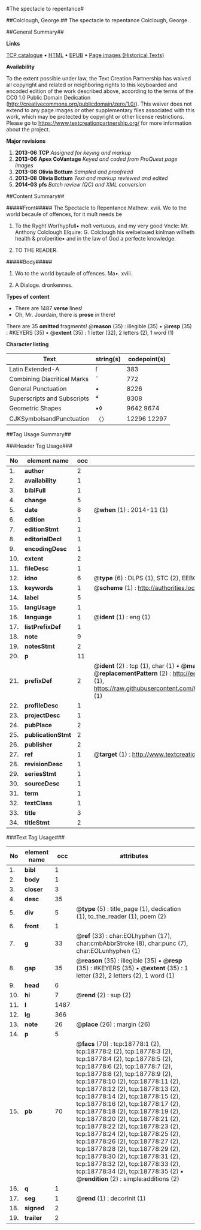 #The spectacle to repentance#

##Colclough, George.##
The spectacle to repentance
Colclough, George.

##General Summary##

**Links**

[TCP catalogue](http://www.ota.ox.ac.uk/tcp/)  • 
[HTML](http://tei.it.ox.ac.uk/tcp/Texts-HTML/free/A19/A19122.html)  • 
[EPUB](http://tei.it.ox.ac.uk/tcp/Texts-EPUB/free/A19/A19122.epub) • 
[Page images (Historical Texts)](https://historicaltexts.jisc.ac.uk/eebo-99853395e)

**Availability**

To the extent possible under law, the Text Creation Partnership has waived all copyright and related or neighboring rights to this keyboarded and encoded edition of the work described above, according to the terms of the CC0 1.0 Public Domain Dedication (http://creativecommons.org/publicdomain/zero/1.0/). This waiver does not extend to any page images or other supplementary files associated with this work, which may be protected by copyright or other license restrictions. Please go to https://www.textcreationpartnership.org/ for more information about the project.

**Major revisions**

1. __2013-06__ __TCP__ *Assigned for keying and markup*
1. __2013-06__ __Apex CoVantage__ *Keyed and coded from ProQuest page images*
1. __2013-08__ __Olivia Bottum__ *Sampled and proofread*
1. __2013-08__ __Olivia Bottum__ *Text and markup reviewed and edited*
1. __2014-03__ __pfs__ *Batch review (QC) and XML conversion*

##Content Summary##

#####Front#####
The Spectacle to Repentance.Mathew. xviii. Wo to the world becauſe of offences, for it muſt needs be
1. To the Ryght Worſhypfull▪ moſt vertuous, and my very good Vncle: Mr. Anthony Colclough Eſquire: G. Colclough his welbeloued kinſman wiſheth health & proſperitie▪ and in the law of God a perfecte knowledge.

1. TO THE READER.

#####Body#####

1. Wo to the world bycauſe of offences. Ma•. xviii.

1. A Dialoge. dronkennes.

**Types of content**

  * There are 1487 **verse** lines!
  * Oh, Mr. Jourdain, there is **prose** in there!

There are 35 **omitted** fragments! 
 @__reason__ (35) : illegible (35)  •  @__resp__ (35) : #KEYERS (35)  •  @__extent__ (35) : 1 letter (32), 2 letters (2), 1 word (1)

**Character listing**


|Text|string(s)|codepoint(s)|
|---|---|---|
|Latin Extended-A|ſ|383|
|Combining             Diacritical Marks|̄|772|
|General Punctuation|•|8226|
|Superscripts             and Subscripts|⁴|8308|
|Geometric Shapes|▪◊|9642 9674|
|CJKSymbolsandPunctuation|〈〉|12296 12297|

##Tag Usage Summary##

###Header Tag Usage###

|No|element name|occ|attributes|
|---|---|---|---|
|1.|__author__|2||
|2.|__availability__|1||
|3.|__biblFull__|1||
|4.|__change__|5||
|5.|__date__|8| @__when__ (1) : 2014-11 (1)|
|6.|__edition__|1||
|7.|__editionStmt__|1||
|8.|__editorialDecl__|1||
|9.|__encodingDesc__|1||
|10.|__extent__|2||
|11.|__fileDesc__|1||
|12.|__idno__|6| @__type__ (6) : DLPS (1), STC (2), EEBO-CITATION (1), PROQUEST (1), VID (1)|
|13.|__keywords__|1| @__scheme__ (1) : http://authorities.loc.gov/ (1)|
|14.|__label__|5||
|15.|__langUsage__|1||
|16.|__language__|1| @__ident__ (1) : eng (1)|
|17.|__listPrefixDef__|1||
|18.|__note__|9||
|19.|__notesStmt__|2||
|20.|__p__|11||
|21.|__prefixDef__|2| @__ident__ (2) : tcp (1), char (1)  •  @__matchPattern__ (2) : ([0-9\-]+):([0-9IVX]+) (1), (.+) (1)  •  @__replacementPattern__ (2) : http://eebo.chadwyck.com/downloadtiff?vid=$1&page=$2 (1), https://raw.githubusercontent.com/textcreationpartnership/Texts/master/tcpchars.xml#$1 (1)|
|22.|__profileDesc__|1||
|23.|__projectDesc__|1||
|24.|__pubPlace__|2||
|25.|__publicationStmt__|2||
|26.|__publisher__|2||
|27.|__ref__|1| @__target__ (1) : http://www.textcreationpartnership.org/docs/. (1)|
|28.|__revisionDesc__|1||
|29.|__seriesStmt__|1||
|30.|__sourceDesc__|1||
|31.|__term__|1||
|32.|__textClass__|1||
|33.|__title__|3||
|34.|__titleStmt__|2||


###Text Tag Usage###

|No|element name|occ|attributes|
|---|---|---|---|
|1.|__bibl__|1||
|2.|__body__|1||
|3.|__closer__|3||
|4.|__desc__|35||
|5.|__div__|5| @__type__ (5) : title_page (1), dedication (1), to_the_reader (1), poem (2)|
|6.|__front__|1||
|7.|__g__|33| @__ref__ (33) : char:EOLhyphen (17), char:cmbAbbrStroke (8), char:punc (7), char:EOLunhyphen (1)|
|8.|__gap__|35| @__reason__ (35) : illegible (35)  •  @__resp__ (35) : #KEYERS (35)  •  @__extent__ (35) : 1 letter (32), 2 letters (2), 1 word (1)|
|9.|__head__|6||
|10.|__hi__|7| @__rend__ (2) : sup (2)|
|11.|__l__|1487||
|12.|__lg__|366||
|13.|__note__|26| @__place__ (26) : margin (26)|
|14.|__p__|5||
|15.|__pb__|70| @__facs__ (70) : tcp:18778:1 (2), tcp:18778:2 (2), tcp:18778:3 (2), tcp:18778:4 (2), tcp:18778:5 (2), tcp:18778:6 (2), tcp:18778:7 (2), tcp:18778:8 (2), tcp:18778:9 (2), tcp:18778:10 (2), tcp:18778:11 (2), tcp:18778:12 (2), tcp:18778:13 (2), tcp:18778:14 (2), tcp:18778:15 (2), tcp:18778:16 (2), tcp:18778:17 (2), tcp:18778:18 (2), tcp:18778:19 (2), tcp:18778:20 (2), tcp:18778:21 (2), tcp:18778:22 (2), tcp:18778:23 (2), tcp:18778:24 (2), tcp:18778:25 (2), tcp:18778:26 (2), tcp:18778:27 (2), tcp:18778:28 (2), tcp:18778:29 (2), tcp:18778:30 (2), tcp:18778:31 (2), tcp:18778:32 (2), tcp:18778:33 (2), tcp:18778:34 (2), tcp:18778:35 (2)  •  @__rendition__ (2) : simple:additions (2)|
|16.|__q__|1||
|17.|__seg__|1| @__rend__ (1) : decorInit (1)|
|18.|__signed__|2||
|19.|__trailer__|2||
